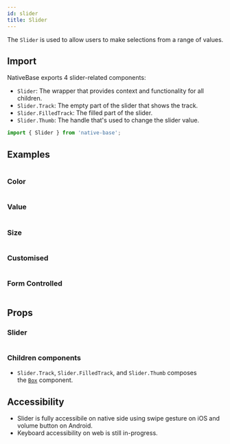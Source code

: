 ```yaml
---
id: slider
title: Slider
---
```


The `Slider` is used to allow users to make selections from a range of values.

## Import

NativeBase exports 4 slider-related components:

- `Slider`: The wrapper that provides context and functionality for all children.
- `Slider.Track`: The empty part of the slider that shows the track.
- `Slider.FilledTrack`: The filled part of the slider.
- `Slider.Thumb`: The handle that's used to change the slider value.

```jsx
import { Slider } from 'native-base';
```

## Examples

```ComponentSnackPlayer path=primitives,slider,usage.tsx

```

### Color

```ComponentSnackPlayer path=primitives,slider,color.tsx

```

### Value

```ComponentSnackPlayer path=primitives,slider,Value.tsx

```

### Size

```ComponentSnackPlayer path=primitives,slider,Size.tsx

```

### Customised

```ComponentSnackPlayer path=primitives,slider,Customized.tsx

```

### Form Controlled

```ComponentSnackPlayer path=primitives,slider,FormControlled.tsx

```

## Props

### Slider

```ComponentPropTable path=primitives,Slider,Slider.tsx

```

### Children components

- `Slider.Track`, `Slider.FilledTrack`, and `Slider.Thumb` composes the [`Box`](box.md) component.

## Accessibility

- Slider is fully accessibile on native side using swipe gesture on iOS and volume button on Android.
- Keyboard accessibility on web is still in-progress.
